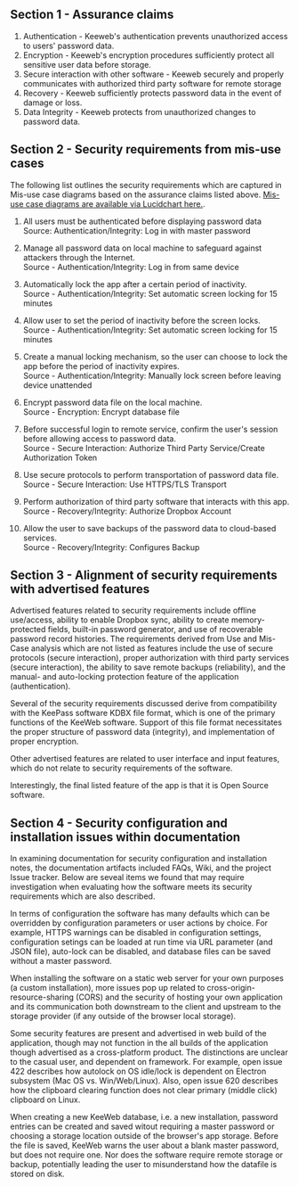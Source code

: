 Section 1 - Assurance claims
--------
1. Authentication - Keeweb's authentication prevents unauthorized access to users' password data.
2. Encryption - Keeweb's encryption procedures sufficiently protect all sensitive user data before storage.
3. Secure interaction with other software - Keeweb securely and properly communicates with authorized third 
   party software for remote storage
4. Recovery - Keeweb sufficiently protects password data in the event of damage or loss.
5. Data Integrity - Keeweb protects from unauthorized changes to password data.


Section 2 - Security requirements from mis-use cases
-------
The following list outlines the security requirements which are captured in Mis-use case diagrams based on the assurance claims listed above.  [Mis-use case diagrams are available via Lucidchart here.](https://www.lucidchart.com/invitations/accept/70bd4364-1a62-4d1d-94f8-2f44f9fdb0fe).


 1. All users must be authenticated before displaying password data<br>
    Source: Authentication/Integrity: Log in with master password
    
 2. Manage all password data on local machine to safeguard against attackers through the Internet.<br>
    Source - Authentication/Integrity: Log in from same device
    
 3. Automatically lock the app after a certain period of inactivity.<br>
    Source - Authentication/Integrity: Set automatic screen locking for 15 minutes
    
 4. Allow user to set the period of inactivity before the screen locks.<br>
    Source - Authentication/Integrity: Set automatic screen locking for 15 minutes
    
 5. Create a manual locking mechanism, so the user can choose to lock the app before the period 
    of inactivity expires.<br>
    Source - Authentication/Integrity: Manually lock screen before leaving device unattended
    
 6. Encrypt password data file on the local machine.<br>
    Source - Encryption: Encrypt database file
    
 7. Before successful login to remote service, confirm the user's session before allowing access to password data.<br>
    Source - Secure Interaction: Authorize Third Party Service/Create Authorization Token
    
 8. Use secure protocols to perform transportation of password data file.<br>
    Source - Secure Interaction: Use HTTPS/TLS Transport
    
 9. Perform authorization of third party software that interacts with this app.<br>
    Source - Recovery/Integrity: Authorize Dropbox Account
     
10. Allow the user to save backups of the password data to cloud-based services.<br>
    Source - Recovery/Integrity: Configures Backup
    

Section 3 - Alignment of security requirements with advertised features
-------

Advertised features related to security requirements include offline use/access, ability to enable Dropbox sync, ability 
to create memory-protected fields, built-in password generator, and use of recoverable password record histories.  The requirements derived from Use and Mis-Case analysis which are not listed as features include the use of secure protocols (secure interaction), proper authorization with third party services (secure interaction), the ability to save remote backups (reliability), and the manual- and auto-locking protection feature of the application (authentication).

Several of the security requirements discussed derive from compatibility with the KeePass software KDBX file format, which is one of the primary functions of the KeeWeb software. Support of this file format necessitates the proper structure of password data (integrity), and implementation of proper encryption.

Other advertised features are related to user interface and input features, which do not relate to security requirements 
of the software.

Interestingly, the final listed feature of the app is that it is Open Source software.


Section 4 - Security configuration and installation issues within documentation
------

In examining documentation for security configuration and installation notes, the documentation artifacts included FAQs, Wiki, and the project Issue tracker.  Below are seveal items we found that may require investigation when evaluating how the software meets its security requirements which are also described.

In terms of configuration the software has many defaults which can be overridden by configuration parameters or user actions by choice.  For example, HTTPS warnings can be disabled in configuration settings, configuration setings can be loaded at run time via URL parameter (and JSON file), auto-lock can be disabled, and database files can be saved without a master password.

When installing the software on a static web server for your own purposes (a custom installation), more issues pop up related to cross-origin-resource-sharing (CORS) and the security of hosting your own application and its communication both downstream to the client and upstream to the storage provider (if any outside of the browser local storage).

Some security features are present and advertised in web build of the application, though may not function in the all builds of the application though advertised as a cross-platform product.  The distinctions are unclear to the casual user, and dependent on framework. For example, open issue 422 describes how autolock on OS idle/lock is dependent on Electron subsystem (Mac OS vs. Win/Web/Linux). Also, open issue 620 describes how the clipboard clearing function does not clear primary (middle click) clipboard on Linux.
   
When creating a new KeeWeb database, i.e. a new installation, password entries can be created and saved witout requiring a master password or choosing a storage location outside of the browser's app storage.  Before the file is saved, KeeWeb warns the user about a blank master password, but does not require one.  Nor does the software require remote storage or backup, potentially leading the user to misunderstand how the datafile is stored on disk.
